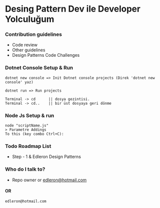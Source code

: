 
# Desing Pattern Dev ile Developer Yolculuğum

### Contribution guidelines

* Code review
* Other guidelines
* Design Patterns Code Challenges

### Dotnet Console Setup & Run

```
dotnet new console => Init Dotnet console projects (Direk 'dotnet new console' yaz)

dotnet run => Run projects

Terminal -> cd  	|| dosya gezintisi.
Terminal -> cd..  	|| bir üst dosyaya geri dönme
```

### Node Js Setup & run

```
node "scriptName.js"
> Parametre Addings
To this (key combo Ctrl+C):
```

### Todo Roadmap List

* Step - 1 & Edleron Design Patterns

### Who do I talk to?

* Repo owner or edleron@hotmail.com

#### OR

```
edleron@hotmail.com 
```
